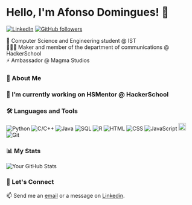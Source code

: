 # Hello, I'm Afonso Domingues! 👋

[![LinkedIn](https://img.shields.io/badge/-LinkedIn-blue?style=flat-square&logo=Linkedin&logoColor=white&link=https://www.linkedin.com/in/afonsofsdomingues/)](https://www.linkedin.com/in/afonsofsdomingues/)
[![GitHub followers](https://img.shields.io/github/followers/afonsofsdomingues?label=Follow&style=social)](https://github.com/afonsofsdomingues)

 🌱 Computer Science and Engineering student @ IST<br>
 🧑🏻‍💻 Maker and member of the department of communications @ HackerSchool<br>
 ⚡ Ambassador @ Magma Studios

### 💬 About Me

### 🔭 I’m currently working on HSMentor @ HackerSchool

### 🛠 Languages and Tools

![Python](https://img.shields.io/badge/-Python-yellow?style=flat-round&logo=python&logoColor=#3776AB)
![C/C++](https://img.shields.io/badge/-C/C++-white?style=flat-round&logo=C&logoColor=#A8B9CC)
![Java](https://img.shields.io/badge/-Java-darkred?style=flat-round&logo=openjdk&logoColor=orange)
![SQL](https://img.shields.io/badge/-SQL-blue?style=flat-round&logo=postgresql&logoColor=#4169E1)
![R](https://img.shields.io/badge/-R-white?style=flat-round&logo=r&logoColor=#276DC3)
![HTML](https://img.shields.io/badge/-HTML-white?style=flat-round&logo=html5&logoColor=#E34F26)
![CSS](https://img.shields.io/badge/-CSS-white?style=flat-round&logo=css3&logoColor=#1572B6)
![JavaScript](https://img.shields.io/badge/-JavaScript-white?style=flat-round&logo=javascript&logoColor=#F7DF1E)
<img src="https://raw.githubusercontent.com/file-icons/DevOpicons/2c2bf2bdb6507b8e4bfe695c1d54d639fbfed479/svg/prolog.svg" width="20" height="20"/>
![Git](https://img.shields.io/badge/-Git-white?style=flat-round&logo=#F05032)

### 📊 My Stats

![Your GitHub Stats](https://github-readme-stats.vercel.app/api?username=afonsofsdomingues&show_icons=true)

### 🚀 Let's Connect

📫 Send me an [email](mailto:afonso.silva.domingues@tecnico.ulisboa.pt) or a message on [Linkedin](https://www.linkedin.com/in/afonso-fs-domingues/).
